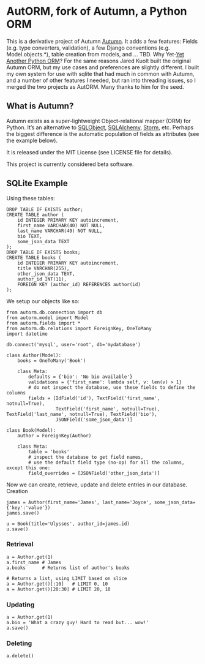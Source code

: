 # AutORM, fork of Autumn, a Python ORM

This is a derivative project of Autumn [Autumn](http://github.com/JaredKuolt/autumn/tree).  It adds a few features: Fields (e.g. type converters, validation), a few Django conventions (e.g. Model.objects.*), table creation from models, and ... TBD. Why Yet-[Yet Another Python ORM](http://superjared.com/entry/yet-another-python-orm/)? For the same reasons Jared Kuolt built the original Autumn ORM, but my use cases and preferences are slightly different.  I built my own system for use with sqlite that had much in common with Autumn, and a number of other features I needed, but ran into threading issues, so I merged the two projects as AutORM. Many thanks to him for the seed.

## What is Autumn? 

Autumn exists as a super-lightweight Object-relational mapper (ORM) for Python. 
It’s an alternative to [SQLObject](http://www.sqlobject.org/), 
[SQLAlchemy](http://www.sqlalchemy.org/), [Storm](https://storm.canonical.com/),
etc. Perhaps the biggest difference is the automatic population of fields as 
attributes (see the example below).

It is released under the MIT License (see LICENSE file for details).

This project is currently considered beta software.

## SQLite Example

Using these tables:

    DROP TABLE IF EXISTS author;
    CREATE TABLE author (
        id INTEGER PRIMARY KEY autoincrement,
        first_name VARCHAR(40) NOT NULL,
        last_name VARCHAR(40) NOT NULL,
        bio TEXT,
        some_json_data TEXT
    );
    DROP TABLE IF EXISTS books;
    CREATE TABLE books (
        id INTEGER PRIMARY KEY autoincrement,
        title VARCHAR(255),
        other_json_data TEXT,
        author_id INT(11),
        FOREIGN KEY (author_id) REFERENCES author(id)
    );

We setup our objects like so:

    from autorm.db.connection import db
    from autorm.model import Model
    from autorm.fields import *
    from autorm.db.relations import ForeignKey, OneToMany
    import datetime

    db.connect('mysql', user='root', db='mydatabase')

    class Author(Model):
        books = OneToMany('Book')

        class Meta:
            defaults = {'bio': 'No bio available'}
            validations = {'first_name': lambda self, v: len(v) > 1}
            # do not inspect the database, use these fields to define the columns
            fields = [IdField('id'), TextField('first_name', notnull=True), 
			          TextField('first_name', notnull=True), TextField('last_name', notnull=True), TextField('bio'),
            		  JSONField('some_json_data')]

    class Book(Model):
        author = ForeignKey(Author)

        class Meta:
            table = 'books'
            # inspect the database to get field names, 
            # use the default field type (no-op) for all the columns, except this one:
            field_overrides = [JSONField('other_json_data')]

Now we can create, retrieve, update and delete entries in our database.
Creation

    james = Author(first_name='James', last_name='Joyce', some_json_data={'key':'value'})
    james.save()

    u = Book(title='Ulysses', author_id=james.id)
    u.save()

### Retrieval

    a = Author.get(1)
    a.first_name # James
    a.books      # Returns list of author's books

    # Returns a list, using LIMIT based on slice
    a = Author.get()[:10]   # LIMIT 0, 10
    a = Author.get()[20:30] # LIMIT 20, 10

### Updating

    a = Author.get(1)
    a.bio = 'What a crazy guy! Hard to read but... wow!'
    a.save()

### Deleting

    a.delete()
